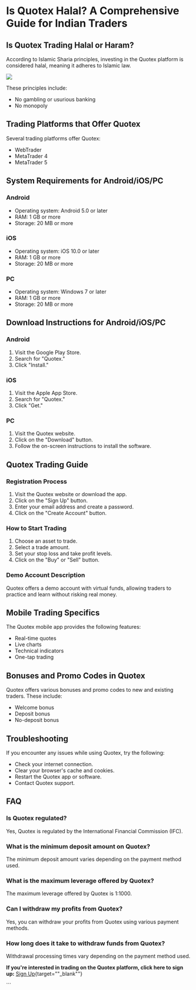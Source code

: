 # Is Quotex Halal? A Comprehensive Guide for Indian Traders

## Is Quotex Trading Halal or Haram?

According to Islamic Sharia principles, investing in the Quotex platform
is considered halal, meaning it adheres to Islamic law.

[![](https://static.quotex.io/files/4_en/300_250.jpg)](https://traff.sbs/brokerqxlid)

These principles include:

-   No gambling or usurious banking
-   No monopoly

## Trading Platforms that Offer Quotex

Several trading platforms offer Quotex:

-   WebTrader
-   MetaTrader 4
-   MetaTrader 5

## System Requirements for Android/iOS/PC

### Android

-   Operating system: Android 5.0 or later
-   RAM: 1 GB or more
-   Storage: 20 MB or more

### iOS

-   Operating system: iOS 10.0 or later
-   RAM: 1 GB or more
-   Storage: 20 MB or more

### PC

-   Operating system: Windows 7 or later
-   RAM: 1 GB or more
-   Storage: 20 MB or more

## Download Instructions for Android/iOS/PC

### Android

1.  Visit the Google Play Store.
2.  Search for "Quotex."
3.  Click "Install."

### iOS

1.  Visit the Apple App Store.
2.  Search for "Quotex."
3.  Click "Get."

### PC

1.  Visit the Quotex website.
2.  Click on the "Download" button.
3.  Follow the on-screen instructions to install the software.

## Quotex Trading Guide

### Registration Process

1.  Visit the Quotex website or download the app.
2.  Click on the "Sign Up" button.
3.  Enter your email address and create a password.
4.  Click on the "Create Account" button.

### How to Start Trading

1.  Choose an asset to trade.
2.  Select a trade amount.
3.  Set your stop loss and take profit levels.
4.  Click on the "Buy" or "Sell" button.

### Demo Account Description

Quotex offers a demo account with virtual funds, allowing traders to
practice and learn without risking real money.

## Mobile Trading Specifics

The Quotex mobile app provides the following features:

-   Real-time quotes
-   Live charts
-   Technical indicators
-   One-tap trading

## Bonuses and Promo Codes in Quotex

Quotex offers various bonuses and promo codes to new and existing
traders. These include:

-   Welcome bonus
-   Deposit bonus
-   No-deposit bonus

## Troubleshooting

If you encounter any issues while using Quotex, try the following:

-   Check your internet connection.
-   Clear your browser\'s cache and cookies.
-   Restart the Quotex app or software.
-   Contact Quotex support.

## FAQ

### Is Quotex regulated?

Yes, Quotex is regulated by the International Financial Commission
(IFC).

### What is the minimum deposit amount on Quotex?

The minimum deposit amount varies depending on the payment method used.

### What is the maximum leverage offered by Quotex?

The maximum leverage offered by Quotex is 1:1000.

### Can I withdraw my profits from Quotex?

Yes, you can withdraw your profits from Quotex using various payment
methods.

### How long does it take to withdraw funds from Quotex?

Withdrawal processing times vary depending on the payment method used.

**If you\'re interested in trading on the Quotex platform, click here to
sign up:** [Sign
Up](\%22https://broker-qx.pro/sign-up/?lid=1102511\%22){target=""_blank""}

\`\`\`

